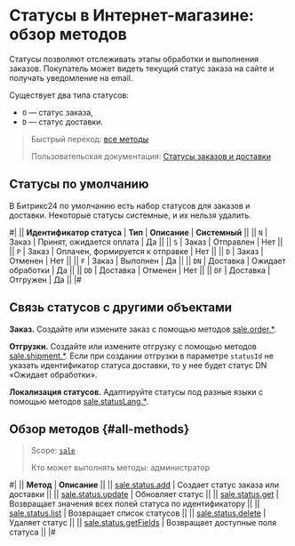 # Статусы в Интернет-магазине: обзор методов

Статусы позволяют отслеживать этапы обработки и выполнения заказов. Покупатель может видеть текущий статус заказа на сайте и получать уведомление на email.

Существует два типа статусов:
- `O` — статус заказа,
- `D` — статус доставки.

> Быстрый переход: [все методы](#all-methods)
> 
> Пользовательская документация: [Статусы заказов и доставки](https://helpdesk.bitrix24.ru/open/8236931/)

## Статусы по умолчанию

В Битрикс24 по умолчанию есть набор статусов для заказов и доставки. Некоторые статусы системные, и их нельзя удалить.

#|
|| **Идентификатор статуса** | **Тип**  | **Описание** | **Системный** ||
|| `N` | Заказ | Принят, ожидается оплата | Да ||
|| `S` | Заказ | Отправлен | Нет ||
|| `P` | Заказ | Оплачен, формируется к отправке | Нет ||
|| `D` | Заказ | Отменен | Нет ||
|| `F` | Заказ | Выполнен | Да ||
|| `DN` | Доставка | Ожидает обработки | Да ||
|| `DD` | Доставка | Отменен | Нет ||
|| `DF` | Доставка | Отгружен | Да ||
|#

## Связь статусов с другими объектами

**Заказ.** Создайте или измените заказ с помощью методов [sale.order.*](../order/index.md).

**Отгрузки.** Создайте или измените отгрузку с помощью методов [sale.shipment.*](../shipment/index.md). Если при создании отгрузки в параметре `statusId` не указать идентификатор статуса доставки, то у нее будет статус DN «Ожидает обработки».

**Локализация статусов.** Адаптируйте статусы под разные языки с помощью методов [sale.statusLang.*](../status-lang/index.md).

## Обзор методов {#all-methods}

> Scope: [`sale`](../../scopes/permissions.md)
>
> Кто может выполнять методы: администратор

#|
|| **Метод** | **Описание** ||
|| [sale.status.add](./sale-status-add.md) | Создает статус заказа или доставки ||
|| [sale.status.update](./sale-status-update.md) | Обновляет статус ||
|| [sale.status.get](./sale-status-get.md) | Возвращает значения всех полей статуса по идентификатору ||
|| [sale.status.list](./sale-status-list.md) | Возвращает список статусов ||
|| [sale.status.delete](./sale-status-delete.md) | Удаляет статус ||
|| [sale.status.getFields](./sale-status-get-fields.md) | Возвращает доступные поля статуса ||
|#
